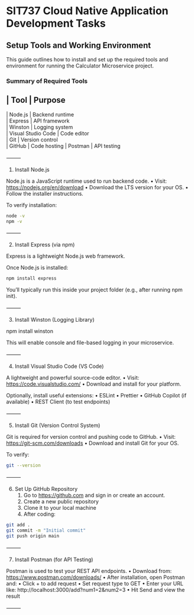 # SIT737 Cloud Native Application Development Tasks

## Setup Tools and Working Environment
This guide outlines how to install and set up the required tools and environment for running the Calculator Microservice project.

### Summary of Required Tools

| Tool	| Purpose	
----------------------------------------------------------
| Node.js	         | Backend runtime	
| Express	         | API framework	
| Winston	         | Logging system	
| Visual Studio Code | Code editor	
| Git	             | Version control	
| GitHub	         | Code hosting	
| Postman	         | API testing	

⸻

1. Install Node.js

Node.js is a JavaScript runtime used to run backend code.
	•	Visit: https://nodejs.org/en/download
	•	Download the LTS version for your OS.
	•	Follow the installer instructions.

To verify installation:

```bash
node -v
npm -v

```

⸻

2. Install Express (via npm)

Express is a lightweight Node.js web framework.

Once Node.js is installed:

```bash
npm install express
```

You’ll typically run this inside your project folder (e.g., after running npm init).

⸻

3. Install Winston (Logging Library)

npm install winston

This will enable console and file-based logging in your microservice.

⸻

4. Install Visual Studio Code (VS Code)

A lightweight and powerful source-code editor.
	•	Visit: https://code.visualstudio.com/
	•	Download and install for your platform.

Optionally, install useful extensions:
	•	ESLint
	•	Prettier
	•	GitHub Copilot (if available)
	•	REST Client (to test endpoints)

⸻

5. Install Git (Version Control System)

Git is required for version control and pushing code to GitHub.
	•	Visit: https://git-scm.com/downloads
	•	Download and install Git for your OS.

To verify:
```bash
git --version
```


⸻

6. Set Up GitHub Repository
	1.	Go to https://github.com and sign in or create an account.
	2.	Create a new public repository 
	3.	Clone it to your local machine
	4.	After coding:

```bash
git add .
git commit -m "Initial commit"
git push origin main
```


⸻

7. Install Postman (for API Testing)

Postman is used to test your REST API endpoints.
	•	Download from: https://www.postman.com/downloads/
	•	After installation, open Postman and:
    •	Click + to add request
	•	Set request type to GET
	•	Enter your URL like: http://localhost:3000/add?num1=2&num2=3
	•	Hit Send and view the result

⸻





